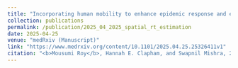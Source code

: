```yaml
---
title: "Incorporating human mobility to enhance epidemic response and estimate real-time reproduction numbers"
collection: publications
permalink: /publication/2025_04_2025_spatial_rt_estimation
date: 2025-04-25
venue: "medRxiv (Manuscript)"
link: "https://www.medrxiv.org/content/10.1101/2025.04.25.25326411v1"
citation: "<b>Mousumi Roy</b>, Hannah E. Clapham, and Swapnil Mishra, 2025. &quot;Incorporating human mobility to enhance epidemic response and estimate real-time reproduction numbers.&quot; <i>medRxiv</i>, pp.2025-04."
---
```


